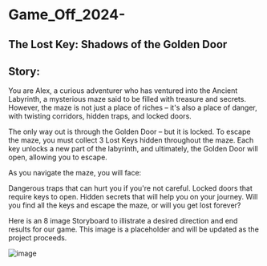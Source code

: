# Game_Off_2024-
## The Lost Key: Shadows of the Golden Door

## Story:
You are Alex, a curious adventurer who has ventured into the Ancient Labyrinth, a mysterious maze said to be filled with treasure and secrets. However, the maze is not just a place of riches – it's also a place of danger, with twisting corridors, hidden traps, and locked doors.

The only way out is through the Golden Door – but it is locked. To escape the maze, you must collect 3 Lost Keys hidden throughout the maze. Each key unlocks a new part of the labyrinth, and ultimately, the Golden Door will open, allowing you to escape.

As you navigate the maze, you will face:

Dangerous traps that can hurt you if you're not careful.
Locked doors that require keys to open.
Hidden secrets that will help you on your journey.
Will you find all the keys and escape the maze, or will you get lost forever?

Here is an 8 image Storyboard to illistrate a desired direction and end results for our game. This image is a placeholder and will be updated as the project proceeds. 

![image](https://github.com/user-attachments/assets/c9d56d78-1127-470f-8e84-2645333466bb)
